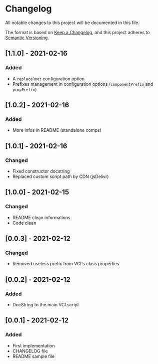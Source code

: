 # Changelog
All notable changes to this project will be documented in this file.

The format is based on [Keep a Changelog](https://keepachangelog.com/en/1.0.0/),
and this project adheres to [Semantic Versioning](https://semver.org/spec/v2.0.0.html).

## [1.1.0] - 2021-02-16
### Added
- A `replaceRoot` configuration option
- Prefixes management in configuration options (`componentPrefix` and `propPrefix`)

## [1.0.2] - 2021-02-16
### Added
- More infos in README (standalone comps)

## [1.0.1] - 2021-02-16
### Changed
- Fixed constructor docstring
- Replaced custom script path by CDN (jsDelivr)

## [1.0.0] - 2021-02-15
### Changed
- README clean informations
- Code clean

## [0.0.3] - 2021-02-12
### Changed
- Removed useless prefix from VCI's class properties

## [0.0.2] - 2021-02-12
### Added
- DocString to the main VCI script

## [0.0.1] - 2021-02-12
### Added
- First implementation
- CHANGELOG file
- README sample file
